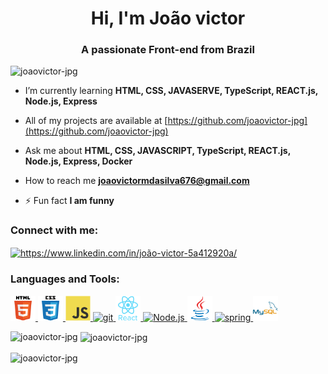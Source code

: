 <h1 align="center">Hi, I'm João victor</h1>
<h3 align="center">A passionate Front-end from Brazil</h3>

<p align="left"> <img src="https://komarev.com/ghpvc/?username=joaovictor-jpg&label=Profile%20views&color=0e75b6&style=flat" alt="joaovictor-jpg" /> </p>

-  I’m currently learning **HTML, CSS, JAVASERVE, TypeScript, REACT.js, Node.js, Express**

-  All of my projects are available at [https://github.com/joaovictor-jpg](https://github.com/joaovictor-jpg)

-  Ask me about **HTML, CSS, JAVASCRIPT, TypeScript, REACT.js, Node.js, Express, Docker**

-  How to reach me **joaovictormdasilva676@gmail.com**

- ⚡ Fun fact **I am funny**

<h3 align="left">Connect with me:</h3>
<p align="left">
<a href="https://www.linkedin.com/in/joãovictorperfil" target="blank">
  <img align="center" src="https://raw.githubusercontent.com/rahuldkjain/github-profile-readme-generator/master/src/images/icons/Social/linked-in-alt.svg" alt="https://www.linkedin.com/in/joão-victor-5a412920a/" height="30" width="40" />
</a>
</p>

<h3 align="left">Languages and Tools:</h3>
<a href="https://www.w3.org/html/" target="_blank" rel="noreferrer">
  <img src="https://raw.githubusercontent.com/devicons/devicon/master/icons/html5/html5-original-wordmark.svg" alt="html5" width="40" height="40"/>
</a>
<a href="https://www.w3schools.com/css/" target="_blank" rel="noreferrer"> 
  <img src="https://raw.githubusercontent.com/devicons/devicon/master/icons/css3/css3-original-wordmark.svg" alt="css3" width="40" height="40"/> 
</a>
<a href="https://developer.mozilla.org/en-US/docs/Web/JavaScript" target="_blank" rel="noreferrer">
  <img src="https://raw.githubusercontent.com/devicons/devicon/master/icons/javascript/javascript-original.svg" alt="javascript" width="40" height="40"/>
</a>
<a href="https://git-scm.com/" target="_blank" rel="noreferrer"> 
  <img src="https://www.vectorlogo.zone/logos/git-scm/git-scm-icon.svg" alt="git" width="40" height="40"/>
</a>
<a href="https://reactjs.org/" target="_blank" rel="noreferrer">
  <img src="https://raw.githubusercontent.com/devicons/devicon/master/icons/react/react-original-wordmark.svg" alt="react" width="40" height="40"/>
</a>
<a href="https://spring.io/" target="_blank" rel="noreferrer">
  <img src="https://www.vectorlogo.zone/logos/nodejs/nodejs-icon.svg" alt="Node.js" width="40" height="40"/>
</a>
<a href="https://www.java.com" target="_blank" rel="noreferrer"> 
  <img src="https://raw.githubusercontent.com/devicons/devicon/master/icons/java/java-original.svg" alt="java" width="40" height="40"/>
</a>
<a href="https://spring.io/" target="_blank" rel="noreferrer">
  <img src="https://www.vectorlogo.zone/logos/springio/springio-icon.svg" alt="spring" width="40" height="40"/>
</a>
<a href="https://www.mysql.com/" target="_blank" rel="noreferrer">
  <img src="https://raw.githubusercontent.com/devicons/devicon/master/icons/mysql/mysql-original-wordmark.svg" alt="mysql" width="40" height="40"/>
</a>
</p>

<p><img align="left" src="https://github-readme-stats.vercel.app/api/top-langs?username=joaovictor-jpg&show_icons=true&locale=en&layout=compact" alt="joaovictor-jpg" /></p>

<p>&nbsp;<img align="center" src="https://github-readme-stats.vercel.app/api?username=joaovictor-jpg&show_icons=true&locale=en" alt="joaovictor-jpg" /></p>

<p><img align="center" src="https://github-readme-streak-stats.herokuapp.com/?user=joaovictor-jpg&" alt="joaovictor-jpg" /></p>
